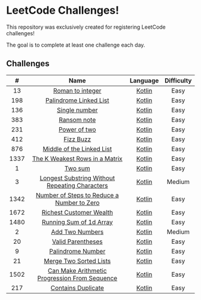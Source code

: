 # LeetCode Challenges!

This repository was exclusively created for registering LeetCode challenges!

The goal is to complete at least one challenge each day.

## Challenges

| # | Name | Language | Difficulty
| :---:   | :---: | :---: | :---: |
| 13 | [Roman to integer](https://leetcode.com/problems/roman-to-integer/)  | [Kotlin](/challenges/roman-to-integer/RomanToInteger.kt)  | Easy |
| 198 | [Palindrome Linked List](https://leetcode.com/problems/palindrome-linked-list)  | [Kotlin](/challenges/palindrome-linked-list/PalindromeLinkedList.kt)  | Easy |
| 136 | [Single number](https://leetcode.com/problems/single-number)  | [Kotlin](/challenges/single-number/SingleNumber.kt) | Easy |
| 383 | [Ransom note](https://leetcode.com/problems/ransom-note/)  | [Kotlin](/challenges/ransom-note/RansomNote.kt) | Easy |
| 231 | [Power of two](https://leetcode.com/problems/power-of-two/)  | [Kotlin](/challenges/power-of-two/PowerOfTwo.kt) | Easy |
| 412 | [Fizz Buzz](https://leetcode.com/problems/fizz-buzz/)  | [Kotlin](/challenges/fizz-buzz/FizzBuzz.kt) | Easy |
| 876 | [Middle of the Linked List](https://leetcode.com/problems/middle-of-the-linked-list)  | [Kotlin](/challenges/middle-of-the-linked-list/MiddleOfTheLinkedList.kt) | Easy |
| 1337 | [The K Weakest Rows in a Matrix](https://leetcode.com/problems/the-k-weakest-rows-in-a-matrix)  | [Kotlin](/challenges/the-weakest-rows-in-a-matrix/TheWeakestRowsInAMatrix.kt) | Easy |
| 1 | [Two sum](https://leetcode.com/problems/two-sum)  | [Kotlin](/challenges/two-sum/TwoSum.kt.kt) | Easy |
| 3 | [Longest Substring Without Repeating Characters](https://leetcode.com/problems/longest-substring-without-repeating-characters) | [Kotlin](/challenges/longest-substring-without-repeating-characters/LongestSubstringWithoutRepeatingCharacters.kt) | Medium |
| 1342 | [Number of Steps to Reduce a Number to Zero](https://leetcode.com/problems/number-of-steps-to-reduce-a-number-to-zero) | [Kotlin](/challenges/number-of-steps-to-reduce-to-a-number-zero/NumberOfStepsToReduceToANumberZero.kt) | Easy |
| 1672 | [Richest Customer Wealth](https://leetcode.com/problems/richest-customer-wealth) | [Kotlin](/challenges/richest-customer-wealth/RichestCustomerWealth.kt) | Easy |
| 1480 | [Running Sum of 1d Array](https://leetcode.com/problems/running-sum-of-1d-array/)  | [Kotlin](/challenges/running-sum-of-1d-array/RunningSumOf1dArray.kt) | Easy |
| 2 | [Add Two Numbers](https://leetcode.com/problems/add-two-numbers) | [Kotlin](/challenges/add-two-numbers/AddTwoNumbers.kt) | Medium |
| 20 | [Valid Parentheses](https://leetcode.com/problems/valid-parentheses) | [Kotlin](/challenges/valid-parentheses/ValidParentheses.kt) | Easy |
| 9 | [Palindrome Number](https://leetcode.com/problems/palindrome-number) | [Kotlin](/challenges/palindrome-number/PalindromeNumber.kt) | Easy |
| 21 | [Merge Two Sorted Lists](https://leetcode.com/problems/merge-two-sorted-lists) | [Kotlin](/challenges/merged-two-sorted-lists/MergedTwoSortedLists.kt) | Easy |
| 1502 | [Can Make Arithmetic Progression From Sequence](https://leetcode.com/problems/can-make-arithmetic-progression-from-sequence) | [Kotlin](/challenges/can-make-arithmetic-progression-from-sequence/CanMakeArithmeticProgressionFromSequence.kt) | Easy |
| 217 | [Contains Duplicate](https://leetcode.com/problems/contains-duplicate) | [Kotlin](/challenges/contains-duplicate/ContainsDuplicate.kt) | Easy |